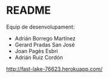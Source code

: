 # README

Equip de desenvolupament:

* Adrián Borrego Martínez
* Gerard Pradas San José
* Joan Pagès Esbri
* Adrián Ruiz Cordón

http://fast-lake-76623.herokuapp.com/